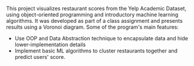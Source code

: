This project visualizes restaurant scores from the Yelp Academic Dataset, using object-oriented programming and introductory machine learning algorithms. 
It was developed as part of a class assignment and presents results using a Voronoi diagram.
Some of the program's main features:
- Use OOP and Data Abstraction technique to encapsulate data and hide lower-implementation details
- Implement basic ML algorithms to cluster restaurants together and predict users' score. 
